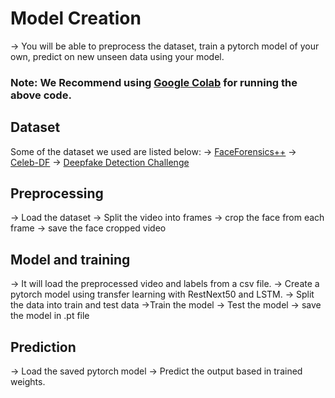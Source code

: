 # Model Creation
  -> You will be able to preprocess the dataset, train a pytorch model of your own, predict on new unseen data using your model.
  

### Note: We Recommend using [Google Colab](https://colab.research.google.com/)  for running the above code.


 ## Dataset 
Some of the dataset we used are listed below:
  -> [FaceForensics++](https://github.com/ondyari/FaceForensics)
  -> [Celeb-DF](https://github.com/yuezunli/celeb-deepfakeforensics)
  -> [Deepfake Detection Challenge](https://www.kaggle.com/c/deepfake-detection-challenge/data)
## Preprocessing
  -> Load the dataset
  -> Split the video into frames
  -> crop the face from each frame
  -> save the face cropped video
## Model and training
  -> It will load the preprocessed video and labels from a csv file.
  -> Create a pytorch model using transfer learning with RestNext50 and LSTM.
  -> Split the data into train and test data
  ->Train the model
  -> Test the model
  -> save the model in .pt file
 ## Prediction
  -> Load the saved pytorch model
  -> Predict the output based in trained weights. 
